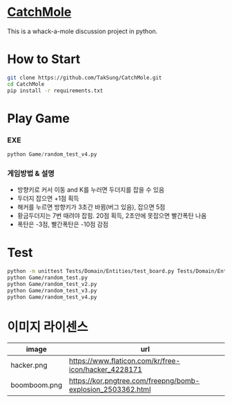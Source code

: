 # [CatchMole](https://github.com/TakSung/CatchMole)
This is a whack-a-mole discussion project in python.

# How to Start

```bash
git clone https://github.com/TakSung/CatchMole.git
cd CatchMole
pip install -r requirements.txt
```

# Play Game
### EXE
```python
python Game/random_test_v4.py
```
### 게임방법 & 설명 
- 방향키로 커서 이동 and K를 누러면 두더지를 잡을 수 있음
- 두더지 잡으면 +1점 획득
- 해커를 누르면 방향키가 3초간 바뀜(버그 있음), 잡으면 5점
- 황금두더지는 7번 때려야 잡힘. 20점 획득, 2초안에 못잡으면 빨간폭탄 나옴
- 폭탄은 -3점, 빨간폭탄은 -10점 감점

# Test
```bash
python -m unittest Tests/Domain/Entities/test_board.py Tests/Domain/Entities/test_mole.py Tests/Application/GameManage/test_player_cursor_control.py Tests/Application/StateFilter/test_player_filter.py Tests\Application\GameManage\test_game_manager_p2.py
python Game/random_test.py
python Game/random_test_v2.py
python Game/random_test_v3.py
python Game/random_test_v4.py
```

# 이미지 라이센스
| image        | url                                                         |
| ------------ | ----------------------------------------------------------- |
| hacker.png   | https://www.flaticon.com/kr/free-icon/hacker_4228171        |
| boomboom.png | https://kor.pngtree.com/freepng/bomb-explosion_2503362.html |
